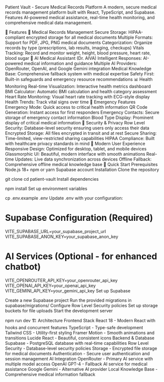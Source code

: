 Patient Vault - Secure Medical Records Platform
A modern, secure medical records management platform built with React, TypeScript, and Supabase. Features AI-powered medical assistance, real-time health monitoring, and comprehensive medical data management.

🌟 Features
🏥 Medical Records Management
Secure Storage: HIPAA-compliant encrypted storage for all medical documents
Multiple Formats: Support for PDF, JPG, PNG medical documents
Categorization: Organize records by type (prescriptions, lab results, imaging, checkups)
Vitals Tracking: Record and monitor weight, height, blood pressure, heart rate, blood sugar
🤖 AI Medical Assistant (Dr. AIVA)
Intelligent Responses: AI-powered medical information and guidance
Multiple AI Providers: OpenRouter, OpenAI, and Google Gemini integration
Medical Knowledge Base: Comprehensive fallback system with medical expertise
Safety First: Built-in safeguards and emergency resource recommendations
📊 Health Monitoring
Real-time Visualization: Interactive health metrics dashboard
BMI Calculator: Automatic BMI calculation and health category assessment
Heart Rate Monitoring: Visual heart rate tracking with ECG-style display
Health Trends: Track vital signs over time
🚨 Emergency Features
Emergency Mode: Quick access to critical health information
QR Code Generation: Instant access for first responders
Emergency Contacts: Secure storage of emergency contact information
Blood Type Display: Prominent display of critical medical information
🔐 Security & Privacy
Row Level Security: Database-level security ensuring users only access their data
Encrypted Storage: All files encrypted in transit and at rest
Secure Sharing: Time-limited, view-restricted sharing capabilities
HIPAA Compliance: Built with healthcare privacy standards in mind
📱 Modern User Experience
Responsive Design: Optimized for desktop, tablet, and mobile devices
Glassmorphic UI: Beautiful, modern interface with smooth animations
Real-time Updates: Live data synchronization across devices
Offline Fallback: Comprehensive offline medical knowledge base
🚀 Quick Start
Prerequisites
Node.js 18+
npm or yarn
Supabase account
Installation
Clone the repository

git clone <repository-url>
cd patient-vault
Install dependencies

npm install
Set up environment variables

cp .env.example .env
Update .env with your configuration:

# Supabase Configuration (Required)
VITE_SUPABASE_URL=your_supabase_project_url
VITE_SUPABASE_ANON_KEY=your_supabase_anon_key

# AI Services (Optional - for enhanced chatbot)
VITE_OPENROUTER_API_KEY=your_openrouter_api_key
VITE_OPENAI_API_KEY=your_openai_api_key
VITE_GEMINI_API_KEY=your_gemini_api_key
Set up Supabase

Create a new Supabase project
Run the provided migrations in supabase/migrations/
Configure Row Level Security policies
Set up storage buckets for file uploads
Start the development server

npm run dev
🏗️ Architecture
Frontend Stack
React 18 - Modern React with hooks and concurrent features
TypeScript - Type-safe development
Tailwind CSS - Utility-first styling
Framer Motion - Smooth animations and transitions
Lucide React - Beautiful, consistent icons
Backend & Database
Supabase - PostgreSQL database with real-time capabilities
Row Level Security - Database-level security policies
Storage - Encrypted file storage for medical documents
Authentication - Secure user authentication and session management
AI Integration
OpenRouter - Primary AI service with multiple model access
OpenAI GPT-4 - Fallback AI service for medical assistance
Google Gemini - Alternative AI provider
Local Knowledge Base - Comprehensive medical information fallback
